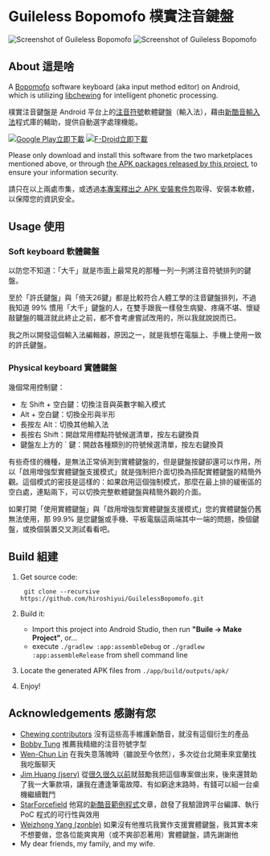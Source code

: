 # Guileless Bopomofo 樸實注音鍵盤

![Screenshot of Guileless Bopomofo](./media/Screenshot_20250703_092244.png)
![Screenshot of Guileless Bopomofo](./media/Screenshot_20250704_172359.png)

## About 這是啥

A [Bopomofo](https://en.wikipedia.org/wiki/Bopomofo) software keyboard (aka input method editor) on Android, which is utilizing [libchewing](http://chewing.im/) for intelligent phonetic processing.

樸實注音鍵盤是 Android 平台上的[注音符號](https://zh.wikipedia.org/wiki/%E6%B3%A8%E9%9F%B3%E7%AC%A6%E8%99%9F)軟體鍵盤（輸入法），藉由[新酷音輸入法](http://chewing.im/)程式庫的輔助，提供自動選字處理機能。

<a href='https://play.google.com/store/apps/details?id=org.ghostsinthelab.apps.guilelessbopomofo&pcampaignid=pcampaignidMKT-Other-global-all-co-prtnr-py-PartBadge-Mar2515-1'><img alt='Google Play立即下載' src='https://play.google.com/intl/en_us/badges/static/images/badges/zh-tw_badge_web_generic.png'/></a>
<a href='https://f-droid.org/zh_Hant/packages/org.ghostsinthelab.apps.guilelessbopomofo/'><img alt="F-Droid立即下載" src="./media/badge_get-it-on-zh-tw.png"/></a>

Please only download and install this software from the two marketplaces mentioned above, or through [the APK packages released by this project](https://github.com/hiroshiyui/GuilelessBopomofo/releases), to ensure your information security.

請只在以上兩處市集，或透過[本專案釋出之 APK 安裝套件包](https://github.com/hiroshiyui/GuilelessBopomofo/releases)取得、安裝本軟體，以保障您的資訊安全。

## Usage 使用

### Soft keyboard 軟體鍵盤

以防您不知道：「大千」就是市面上最常見的那種一列一列將注音符號排列的鍵盤。

至於「許氏鍵盤」與「倚天26鍵」都是比較符合人體工學的注音鍵盤排列，不過我知道 99% 慣用「大千」鍵盤的人，在雙手跟我一樣發生病變、疼痛不堪、懷疑敲鍵盤的職涯就此終止之前，都不會考慮嘗試改用的，所以我就說說而已。

我之所以開發這個輸入法編輯器，原因之一，就是我想在電腦上、手機上使用一致的許氏鍵盤。

### Physical keyboard 實體鍵盤

幾個常用控制鍵：
  * 左 Shift + 空白鍵：切換注音與英數字輸入模式
  * Alt + 空白鍵：切換全形與半形
  * 長按左 Alt：切換其他輸入法
  * 長按右 Shift：開啟常用標點符號候選清單，按左右鍵換頁
  * 鍵盤左上方的 ` 鍵：開啟各種類別的符號候選清單，按左右鍵換頁

有些奇怪的機種，是無法正常偵測到實體鍵盤的，但是鍵盤按鍵卻還可以作用，所以「啟用增強型實體鍵盤支援模式」就是強制把介面切換為搭配實體鍵盤的精簡外觀。這個模式的密技是這樣的：如果啟用這個強制模式，那麼在最上排的緩衝區的空白處，連點兩下，可以切換完整軟體鍵盤與精簡外觀的介面。

如果打開「使用實體鍵盤」與「啟用增強型實體鍵盤支援模式」您的實體鍵盤仍舊無法使用，那 99.9% 是您鍵盤或手機、平板電腦這兩端其中一端的問題，換個鍵盤，或換個裝置交叉測試看看吧。

## Build 組建

1. Get source code:

        git clone --recursive https://github.com/hiroshiyui/GuilelessBopomofo.git

1. Build it:
    * Import this project into Android Studio, then run **"Buile -> Make Project"**, or...
    * execute `./gradlew :app:assembleDebug` or `./gradlew :app:assembleRelease` from shell command line

1. Locate the generated APK files from `./app/build/outputs/apk/`

1. Enjoy!

## Acknowledgements 感謝有您

* [Chewing contributors](http://chewing.im/about.html) 沒有這些高手維護新酷音，就沒有這個衍生的產品
* [Bobby Tung](https://bobtung.medium.com/) 推薦我精緻的注音符號字型
* [Wen-Chun Lin](https://github.com/cataska) 在我失意落魄時（雖說至今依然），多次從台北開車來宜蘭找我吃飯聊天
* [Jim Huang (jserv)](https://github.com/jserv) 從[很久很久以前](https://ghostsinthelab.org/2013/05/03/%e7%ad%86%e8%a8%98%ef%bc%9a%e7%b7%a8%e5%87%ba%e7%b5%a6-arm-linux-androideabi-%e7%94%a8%e7%9a%84-libchewing/)就鼓勵我把這個專案做出來，後來還贊助了我一大筆款項，讓我在遭逢筆電故障、有如窮途末路時，有錢可以組一台桌機繼續戰鬥
* [StarForcefield](https://starforcefield.wordpress.com/) 他寫的[新酷音範例程式](https://starforcefield.wordpress.com/2012/08/13/%e6%8e%a2%e7%b4%a2%e6%96%b0%e9%85%b7%e9%9f%b3%e8%bc%b8%e5%85%a5%e6%b3%95%ef%bc%9a%e4%bd%bf%e7%94%a8libchewing/)文章，啟發了我驗證跨平台編譯、執行 PoC 程式的可行性與效用
* [Weizhong Yang (zonble)](https://github.com/zonble) 如果沒有他推坑我實作支援實體鍵盤，我其實本來不想要做，您各位能爽爽用（或不爽卻忍著用）實體鍵盤，請先謝謝他
* My dear friends, my family, and my wife.
